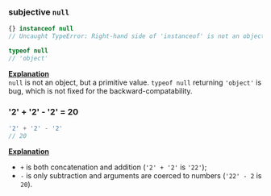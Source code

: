 ### subjective `null`

```js
{} instanceof null
// Uncaught TypeError: Right-hand side of 'instanceof' is not an object
```

```js
typeof null
// 'object'
```

**[Explanation](https://stackoverflow.com/a/7968470)**<br/>
`null` is not an object, but a primitive value. `typeof null` returning `'object'` is bug, which is not fixed for the backward-compatability.

### '2' + '2' - '2' = 20

```js
'2' + '2' - '2'
// 20
```

**[Explanation](https://stackoverflow.com/a/48675918)**<br/>
- `+` is both concatenation and addition (`'2' + '2'` is `'22'`);
- `-` is only subtraction and arguments are coerced to numbers (`'22' - 2` is `20`).
